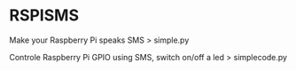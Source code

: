 RSPISMS
=======

Make your Raspberry Pi speaks SMS > simple.py

Controle Raspberry Pi GPIO using SMS, switch on/off a led > simplecode.py
